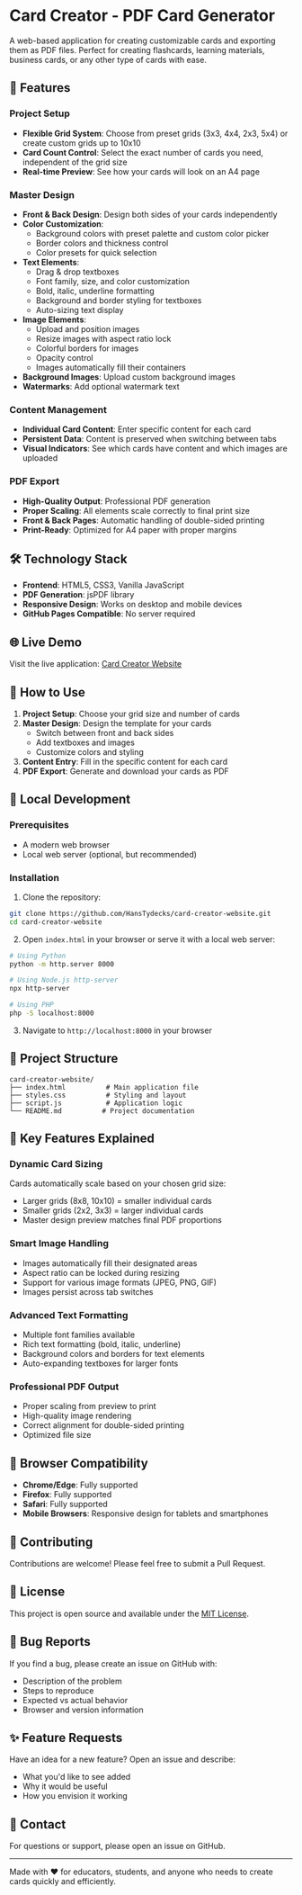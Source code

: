# Card Creator - PDF Card Generator

A web-based application for creating customizable cards and exporting them as PDF files. Perfect for creating flashcards, learning materials, business cards, or any other type of cards with ease.

## 🚀 Features

### Project Setup
- **Flexible Grid System**: Choose from preset grids (3x3, 4x4, 2x3, 5x4) or create custom grids up to 10x10
- **Card Count Control**: Select the exact number of cards you need, independent of the grid size
- **Real-time Preview**: See how your cards will look on an A4 page

### Master Design
- **Front & Back Design**: Design both sides of your cards independently
- **Color Customization**: 
  - Background colors with preset palette and custom color picker
  - Border colors and thickness control
  - Color presets for quick selection
- **Text Elements**:
  - Drag & drop textboxes
  - Font family, size, and color customization
  - Bold, italic, underline formatting
  - Background and border styling for textboxes
  - Auto-sizing text display
- **Image Elements**:
  - Upload and position images
  - Resize images with aspect ratio lock
  - Colorful borders for images
  - Opacity control
  - Images automatically fill their containers
- **Background Images**: Upload custom background images
- **Watermarks**: Add optional watermark text

### Content Management
- **Individual Card Content**: Enter specific content for each card
- **Persistent Data**: Content is preserved when switching between tabs
- **Visual Indicators**: See which cards have content and which images are uploaded

### PDF Export
- **High-Quality Output**: Professional PDF generation
- **Proper Scaling**: All elements scale correctly to final print size
- **Front & Back Pages**: Automatic handling of double-sided printing
- **Print-Ready**: Optimized for A4 paper with proper margins

## 🛠️ Technology Stack

- **Frontend**: HTML5, CSS3, Vanilla JavaScript
- **PDF Generation**: jsPDF library
- **Responsive Design**: Works on desktop and mobile devices
- **GitHub Pages Compatible**: No server required

## 🌐 Live Demo

Visit the live application: [Card Creator Website](https://hanstydeck.github.io/card-creator-website/)

## 📖 How to Use

1. **Project Setup**: Choose your grid size and number of cards
2. **Master Design**: Design the template for your cards
   - Switch between front and back sides
   - Add textboxes and images
   - Customize colors and styling
3. **Content Entry**: Fill in the specific content for each card
4. **PDF Export**: Generate and download your cards as PDF

## 🔧 Local Development

### Prerequisites
- A modern web browser
- Local web server (optional, but recommended)

### Installation

1. Clone the repository:
```bash
git clone https://github.com/HansTydecks/card-creator-website.git
cd card-creator-website
```

2. Open `index.html` in your browser or serve it with a local web server:
```bash
# Using Python
python -m http.server 8000

# Using Node.js http-server
npx http-server

# Using PHP
php -S localhost:8000
```

3. Navigate to `http://localhost:8000` in your browser

## 📁 Project Structure

```
card-creator-website/
├── index.html          # Main application file
├── styles.css          # Styling and layout
├── script.js           # Application logic
└── README.md          # Project documentation
```

## 🎨 Key Features Explained

### Dynamic Card Sizing
Cards automatically scale based on your chosen grid size:
- Larger grids (8x8, 10x10) = smaller individual cards
- Smaller grids (2x2, 3x3) = larger individual cards
- Master design preview matches final PDF proportions

### Smart Image Handling
- Images automatically fill their designated areas
- Aspect ratio can be locked during resizing
- Support for various image formats (JPEG, PNG, GIF)
- Images persist across tab switches

### Advanced Text Formatting
- Multiple font families available
- Rich text formatting (bold, italic, underline)
- Background colors and borders for text elements
- Auto-expanding textboxes for larger fonts

### Professional PDF Output
- Proper scaling from preview to print
- High-quality image rendering
- Correct alignment for double-sided printing
- Optimized file size

## 🔧 Browser Compatibility

- **Chrome/Edge**: Fully supported
- **Firefox**: Fully supported
- **Safari**: Fully supported
- **Mobile Browsers**: Responsive design for tablets and smartphones

## 🤝 Contributing

Contributions are welcome! Please feel free to submit a Pull Request.

## 📄 License

This project is open source and available under the [MIT License](LICENSE).

## 🐛 Bug Reports

If you find a bug, please create an issue on GitHub with:
- Description of the problem
- Steps to reproduce
- Expected vs actual behavior
- Browser and version information

## ✨ Feature Requests

Have an idea for a new feature? Open an issue and describe:
- What you'd like to see added
- Why it would be useful
- How you envision it working

## 📧 Contact

For questions or support, please open an issue on GitHub.

---

Made with ❤️ for educators, students, and anyone who needs to create cards quickly and efficiently.
